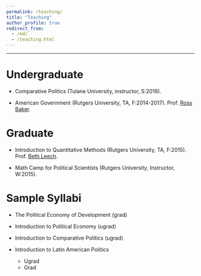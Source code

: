 ```yaml
---
permalink: /teaching/
title: "Teaching"
author_profile: true
redirect_from:
  - /md/
  - /teaching.html
---
```




---

Undergraduate
=============


- Comparative Politics (Tulane University, instructor, S:2018). <a href="https://github.com/hbahamonde/Comparative_Politics_UGRAD/raw/master/Bahamonde_Comparative_Politics_Syllabus_UGRAD.pdf"><i class='fa fa-github-square fa'></i></a>


- American Government (Rutgers University, TA, F:2014-2017). Prof. [Ross Baker](http://polisci.rutgers.edu/cb-profile/userprofile/bakerross). <a href="http://www.hectorbahamonde.com/americangovernment/"><i class='fa fa-github-square fa'></i></a>



Graduate
=========


- Introduction to Quantitative Methods (Rutgers University, TA, F:2015). Prof. [Beth Leech](http://fas-polisci.rutgers.edu/leech/index.html).

- Math Camp for Political Scientists (Rutgers University, Instructor, W:2015). <a href="https://github.com/hbahamonde/Math-Camp/raw/master/Syllabus/Math_Camp_Syllabus.pdf"><i class="fa fa-book fa"></i></a> <a href="https://github.com/hbahamonde/Math-Camp"><i class='fa fa-github-square fa'></i></a>



Sample Syllabi
===============

<a name="anchor"></a>


- The Political Economy of Development (grad) <a href="https://github.com/hbahamonde/Pol_Econ_Dev_Grad/raw/master/Pol_Econ_Dev_Syllabus_GRAD.pdf"><i class="fa fa-book fa"></i></a>


- Introduction to Political Economy (ugrad) <a href="https://github.com/hbahamonde/Political-Economy-Intro-UGrad/raw/master/Pol_Econ_Dev_Syllabus_UGRAD.pdf"><i class="fa fa-book fa"></i></a>


- Introduction to Comparative Politics (ugrad) <a href="https://github.com/hbahamonde/Comparative_Politics_UGRAD/raw/master/Bahamonde_Comparative_Politics_Syllabus_UGRAD.pdf"><i class="fa fa-book fa"></i></a>


- Introduction to Latin American Politics
  -  Ugrad <a href="https://github.com/hbahamonde/Latin_American_Politics_UGRAD/raw/master/Bahamonde_Latin_American_Politics_Syllabus_UGRAD.pdf"><i class="fa fa-book fa"></i></a>
  - Grad <a href="https://github.com/hbahamonde/Latin_American_Politics_GRAD/raw/master/Bahamonde_Latin_American_Politics_Syllabus_GRAD.pdf"><i class="fa fa-book fa"></i></a>
